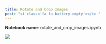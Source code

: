 ```yaml
---
title: Rotate and Crop Images
post: "<i class='fa fa-battery-empty'></i> "
---
```


**Notebook name**: rotate_and_crop_images.ipynb

<img src='/images/comingsoon.png' />